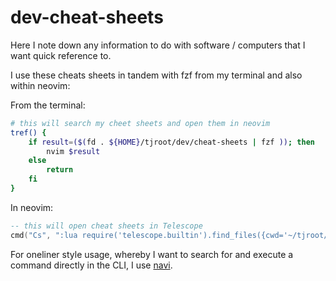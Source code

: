 # dev-cheat-sheets

Here I note down any information to do with software / computers that I want quick reference to.

I use these cheats sheets in tandem with fzf from my terminal and also within neovim:

From the terminal:

```bash
# this will search my cheet sheets and open them in neovim
tref() {
    if result=($(fd . ${HOME}/tjroot/dev/cheat-sheets | fzf )); then
        nvim $result
    else
        return
    fi
}
```

In neovim: 

```lua
-- this will open cheat sheets in Telescope
cmd("Cs", ":lua require('telescope.builtin').find_files({cwd='~/tjroot/dev/cheat-sheets'})<CR>", {})

```

For oneliner style usage, whereby I want to search for and execute a command directly in the CLI, 
I use [navi](https://github.com/denisidoro/navi).
